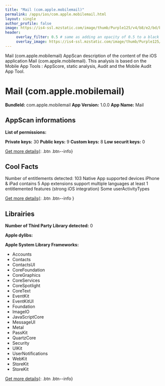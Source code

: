 ```yaml
---
title: "Mail (com.apple.mobilemail)"
permalink: /apps/ios/com.apple.mobilemail.html
layout: single
author_profile: false
image: https://is4-ssl.mzstatic.com/image/thumb/Purple125/v4/b8/e2/bd/b8e2bd6a-6b7e-80b8-848b-d30e69231504/AppIcon-0-0-1x_U007emarketing-0-0-0-10-0-0-sRGB-0-0-0-GLES2_U002c0-512MB-85-220-0-0.png/512x512bb.jpg
header: 
     overlay_filter: 0.5 # same as adding an opacity of 0.5 to a black background
     overlay_image: https://is4-ssl.mzstatic.com/image/thumb/Purple125/v4/b8/e2/bd/b8e2bd6a-6b7e-80b8-848b-d30e69231504/AppIcon-0-0-1x_U007emarketing-0-0-0-10-0-0-sRGB-0-0-0-GLES2_U002c0-512MB-85-220-0-0.png/512x512bb.jpg
---
```

Mail (com.apple.mobilemail) AppScan description of the content of the iOS application Mail (com.apple.mobilemail). This analysis is based on the Mobile App Tools : AppScore, static analysis, Audit and the Mobile Audit App Tool.

# Mail (com.apple.mobilemail)

**BundleId:** com.apple.mobilemail
**App Version:** 1.0.0
**App Name:** Mail


## AppScan informations 

**List of permissions:** 
  
  
**Private keys:** 30
**Public keys:** 9
**Custom keys:** 8
**Low securit keys:** 0
  
[Get more details](/pricing.html){: .btn .btn--info}

## Cool Facts

Number of entitlements detected: 103
Native App
supported devices iPhone & iPad
contains 5 App extensions
support multiple languages
at least 1 entitlemented features (strong iOS integration)
Some userActivityTypes
  
[Get more details](/pricing.html){: .btn .btn--info }

## Librairies 
**Number of Third Party Library detected:** 0


**Apple dylibs:**


**Apple System Library Frameworks:**
- Accounts
- Contacts
- ContactsUI
- CoreFoundation
- CoreGraphics
- CoreServices
- CoreSpotlight
- CoreText
- EventKit
- EventKitUI
- Foundation
- ImageIO
- JavaScriptCore
- MessageUI
- Metal
- PassKit
- QuartzCore
- Security
- UIKit
- UserNotifications
- WebKit
- StoreKit
- StoreKit


  
[Get more details](/pricing.html){: .btn .btn--info}

